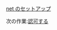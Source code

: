 [net のセットアップ](/ja-JP/environment/setup/netcore.md ':include :type=markdown')

次の作業:[認可する](/ja-JP/oauth/3legged/)
